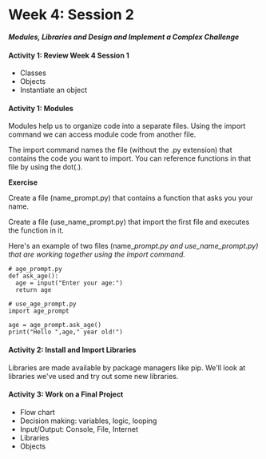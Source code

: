 # Week 4: Session 2

_**Modules, Libraries and Design and Implement a Complex Challenge**_

#### Activity 1: Review Week 4 Session 1

* Classes
* Objects
* Instantiate an object

#### Activity 1: Modules

Modules help us to organize code into a separate files. Using the import command we can access module code from another file.

The import command names the file \(without the .py extension\) that contains the code you want to import.  You can reference functions in that file by using the dot\(.\).

**Exercise**

Create a file \(name\_prompt.py\) that contains a function that asks you your name.

Create a file \(use\_name\_prompt.py\) that import the first file and executes the function in it.

Here's an example of two files \(name\__prompt.py and use\_name\_prompt.py\) that are working together using the import command._

```
# age_prompt.py
def ask_age():
  age = input("Enter your age:")
  return age
```

```
# use_age_prompt.py
import age_prompt

age = age_prompt.ask_age()
print("Hello ",age," year old!")
```

#### Activity 2: Install and Import Libraries

Libraries are made available by package managers like pip.  We'll look at libraries we've used and try out some new libraries.

#### Activity 3: Work on a Final Project

* Flow chart
* Decision making: variables, logic, looping
* Input/Output: Console, File, Internet
* Libraries
* Objects



